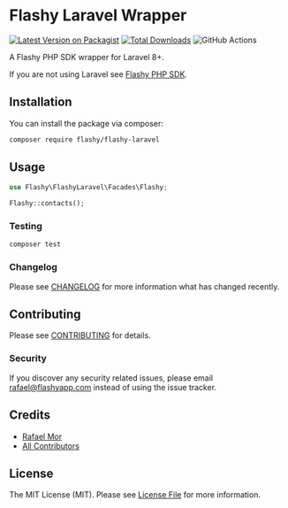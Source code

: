 # Flashy Laravel Wrapper

[![Latest Version on Packagist](https://img.shields.io/packagist/v/flashy/flashy-laravel.svg?style=flat-square)](https://packagist.org/packages/flashy/flashy-laravel)
[![Total Downloads](https://img.shields.io/packagist/dt/flashy/flashy-laravel.svg?style=flat-square)](https://packagist.org/packages/flashy/flashy-laravel)
![GitHub Actions](https://github.com/flashy/flashy-laravel/actions/workflows/main.yml/badge.svg)

A Flashy PHP SDK wrapper for Laravel 8+.

If you are not using Laravel see [Flashy PHP SDK](https://github.com/flashy/flashy-php).

## Installation

You can install the package via composer:

```bash
composer require flashy/flashy-laravel
```

## Usage

```php
use Flashy\FlashyLaravel\Facades\Flashy;

Flashy::contacts();
```

### Testing

```bash
composer test
```

### Changelog

Please see [CHANGELOG](CHANGELOG.md) for more information what has changed recently.

## Contributing

Please see [CONTRIBUTING](CONTRIBUTING.md) for details.

### Security

If you discover any security related issues, please email rafael@flashyapp.com instead of using the issue tracker.

## Credits

-   [Rafael Mor](https://github.com/flashy)
-   [All Contributors](../../contributors)

## License

The MIT License (MIT). Please see [License File](LICENSE.md) for more information.